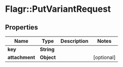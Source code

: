 # Flagr::PutVariantRequest

## Properties
Name | Type | Description | Notes
------------ | ------------- | ------------- | -------------
**key** | **String** |  | 
**attachment** | **Object** |  | [optional] 



